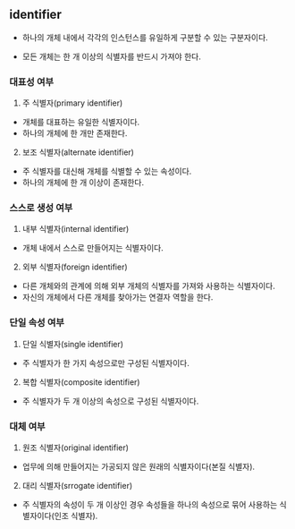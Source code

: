 ## identifier

+ 하나의 개체 내에서 각각의 인스턴스를 유일하게 구분할 수 있는 구분자이다.

+ 모든 개체는 한 개 이상의 식별자를 반드시 가져야 한다.

### 대표성 여부

1. 주 식별자(primary identifier)
  - 개체를 대표하는 유일한 식별자이다.
  - 하나의 개체에 한 개만 존재한다.

2. 보조 식별자(alternate identifier)
  - 주 식별자를 대신해 개체를 식별할 수 있는 속성이다.
  - 하나의 개체에 한 개 이상이 존재한다.

### 스스로 생성 여부

1. 내부 식별자(internal identifier)
  - 개체 내에서 스스로 만들어지는 식별자이다.

2. 외부 식별자(foreign identifier)
  - 다른 개체와의 관계에 의해 외부 개체의 식별자를 가져와 사용하는 식별자이다.
  - 자신의 개체에서 다른 개체를 찾아가는 연결자 역할을 한다.

### 단일 속성 여부

1. 단일 식별자(single identifier)
  - 주 식별자가 한 가지 속성으로만 구성된 식별자이다.

2. 복합 식별자(composite identifier)
  - 주 식별자가 두 개 이상의 속성으로 구성된 식별자이다.

### 대체 여부

1. 원조 식별자(original identifier)
  - 업무에 의해 만들어지는 가공되지 않은 원래의 식별자이다(본질 식별자).

2. 대리 식별자(srrogate identifier)
  - 주 식별자의 속성이 두 개 이상인 경우 속성들을 하나의 속성으로 묶어 사용하는 식별자이다(인조 식별자).